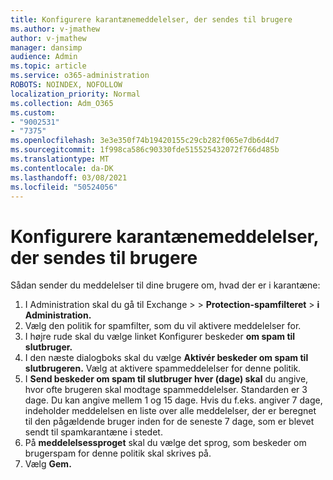 ```yaml
---
title: Konfigurere karantænemeddelelser, der sendes til brugere
ms.author: v-jmathew
author: v-jmathew
manager: dansimp
audience: Admin
ms.topic: article
ms.service: o365-administration
ROBOTS: NOINDEX, NOFOLLOW
localization_priority: Normal
ms.collection: Adm_O365
ms.custom:
- "9002531"
- "7375"
ms.openlocfilehash: 3e3e350f74b19420155c29cb282f065e7db6d4d7
ms.sourcegitcommit: 1f998ca586c90330fde515525432072f766d485b
ms.translationtype: MT
ms.contentlocale: da-DK
ms.lasthandoff: 03/08/2021
ms.locfileid: "50524056"
---
```

# <a name="configure-quarantine-notifications-sent-to-users"></a>Konfigurere karantænemeddelelser, der sendes til brugere

Sådan sender du meddelelser til dine brugere om, hvad der er i karantæne:

1. I Administration skal du gå til Exchange  >    >  **Protection-spamfilteret**  >  **i Administration.**
2. Vælg den politik for spamfilter, som du vil aktivere meddelelser for.
3. I højre rude skal du vælge linket Konfigurer beskeder **om spam til slutbruger.**
4. I den næste dialogboks skal du vælge **Aktivér beskeder om spam til slutbrugeren.** Vælg at aktivere spammeddelelser for denne politik.
5. I **Send beskeder om spam til slutbruger hver (dage) skal** du angive, hvor ofte brugeren skal modtage spammeddelelser. Standarden er 3 dage. Du kan angive mellem 1 og 15 dage. Hvis du f.eks. angiver 7 dage, indeholder meddelelsen en liste over alle meddelelser, der er beregnet til den pågældende bruger inden for de seneste 7 dage, som er blevet sendt til spamkarantæne i stedet.
6. På **meddelelsessproget** skal du vælge det sprog, som beskeder om brugerspam for denne politik skal skrives på.
7. Vælg **Gem.**
